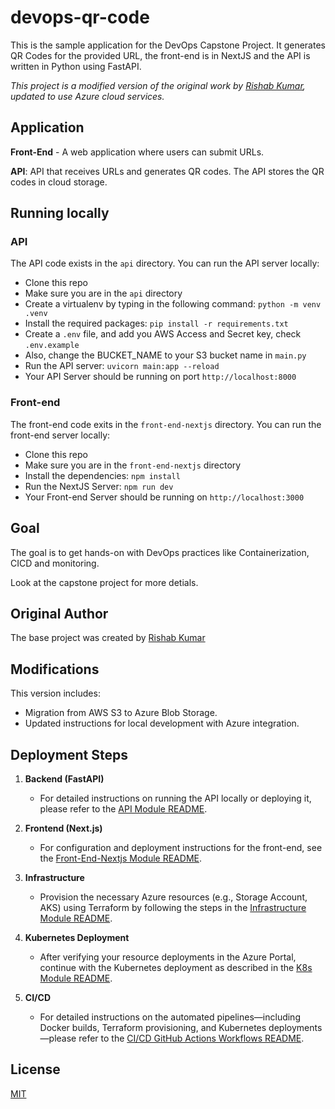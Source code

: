 # devops-qr-code

This is the sample application for the DevOps Capstone Project.
It generates QR Codes for the provided URL, the front-end is in NextJS and the API is written in Python using FastAPI.

*This project is a modified version of the original work by [Rishab Kumar](https://github.com/rishabkumar7), updated to use Azure cloud services.*


## Application

**Front-End** - A web application where users can submit URLs.

**API**: API that receives URLs and generates QR codes. The API stores the QR codes in cloud storage.

## Running locally

### API

The API code exists in the `api` directory. You can run the API server locally:

- Clone this repo
- Make sure you are in the `api` directory
- Create a virtualenv by typing in the following command: `python -m venv .venv`
- Install the required packages: `pip install -r requirements.txt`
- Create a `.env` file, and add you AWS Access and Secret key, check  `.env.example`
- Also, change the BUCKET_NAME to your S3 bucket name in `main.py`
- Run the API server: `uvicorn main:app --reload`
- Your API Server should be running on port `http://localhost:8000`

### Front-end

The front-end code exits in the `front-end-nextjs` directory. You can run the front-end server locally:

- Clone this repo
- Make sure you are in the `front-end-nextjs` directory
- Install the dependencies: `npm install`
- Run the NextJS Server: `npm run dev`
- Your Front-end Server should be running on `http://localhost:3000`


## Goal

The goal is to get hands-on with DevOps practices like Containerization, CICD and monitoring.

Look at the capstone project for more detials.

## Original Author

The base project was created by [Rishab Kumar](https://github.com/rishabkumar7)

## Modifications

This version includes:
- Migration from AWS S3 to Azure Blob Storage.
- Updated instructions for local development with Azure integration.

## Deployment Steps

1. **Backend (FastAPI)**
   - For detailed instructions on running the API locally or deploying it, please refer to the [API Module README](./api/README.md).

2. **Frontend (Next.js)**
   - For configuration and deployment instructions for the front-end, see the [Front-End-Nextjs Module README](./front-end-nextjs/README.md).

3. **Infrastructure**
   - Provision the necessary Azure resources (e.g., Storage Account, AKS) using Terraform by following the steps in the [Infrastructure Module README](./infrastructure/README.md).

4. **Kubernetes Deployment**
   - After verifying your resource deployments in the Azure Portal, continue with the Kubernetes deployment as described in the [K8s Module README](./k8s/README.md).
  
5. **CI/CD**
   - For detailed instructions on the automated pipelines—including Docker builds, Terraform provisioning, and Kubernetes deployments—please refer to the [CI/CD GitHub Actions Workflows README](./.github/workflows/README.md).

## License

[MIT](./LICENSE)
